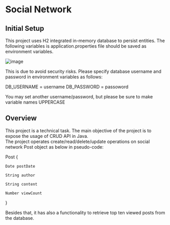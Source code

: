 # Social Network

## Initial Setup
This project uses H2 integrated in-memory database to persist entities. The following variables is application.properties file
should be saved as environment variables.

![image](https://user-images.githubusercontent.com/66511606/216837534-17ef1b95-25ec-44c9-943a-6985542dcad4.png)

This is due to avoid security risks.
Please specify database username and password in environment variables as follows:

DB_USERNAME = username
DB_PASSWORD = passoword

You may set another username/password, but please be sure to make variable names UPPERCASE

## Overview
This project is a technical task. The main objective of the project is to expose the usage of CRUD API in Java. <br/>
The project operates create/read/delete/update operations on social network Post object as below in pseudo-code: 

Post {

    Date postDate

    String author

    String content

    Number viewCount

}


Besides that, it has also a functionality to retrieve top ten viewed posts from the database.
